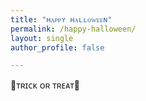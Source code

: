 ```yaml
---
title: "ʜᴀᴘᴘʏ ʜᴀʟʟᴏᴡᴇᴇɴ"
permalink: /happy-halloween/
layout: single
author_profile: false

---
```

🎃ᴛʀɪᴄᴋ ᴏʀ ᴛʀᴇᴀᴛ👻
